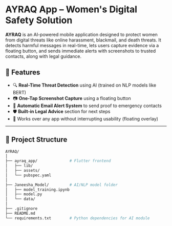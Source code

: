 # AYRAQ App – Women's Digital Safety Solution

**AYRAQ** is an AI-powered mobile application designed to protect women from digital threats like online harassment, blackmail, and death threats. It detects harmful messages in real-time, lets users capture evidence via a floating button, and sends immediate alerts with screenshots to trusted contacts, along with legal guidance.

## 🚀 Features

- 🔍 **Real-Time Threat Detection** using AI (trained on NLP models like BERT)
- 📷 **One-Tap Screenshot Capture** using a floating button
- 📩 **Automatic Email Alert System** to send proof to emergency contacts
- 🛡️ **Built-in Legal Advice** section for next steps
- 🔘 Works over any app without interrupting usability (floating overlay)


---

## 📁 Project Structure

```bash
AYRAQ/
│
├── ayraq_app/              # Flutter frontend
│   ├── lib/
│   ├── assets/
│   └── pubspec.yaml
│
├── Janeesha_Model/         # AI/NLP model folder
│   ├── model_training.ipynb
│   ├── model.py
│   └── data/
│
├── .gitignore
├── README.md
└── requirements.txt        # Python dependencies for AI module
